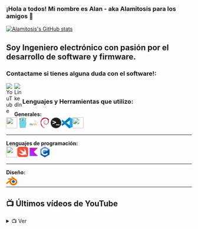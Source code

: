 ### ¡Hola a todos! Mi nombre es Alan - aka Alamitosis para los amigos 👋
[![Alamitosis's GitHub stats](https://github-readme-stats.vercel.app/api?username=Alamitosis)](https://github.com/Alamitosis/github-readme-stats)
## Soy Ingeniero electrónico con pasión por el desarrollo de software y firmware.

### Contactame si tienes alguna duda con el software!:

[<img align="left" alt="YouTube" width="22px" src="https://logodownload.org/wp-content/uploads/2014/10/youtube-logo-5-2.png" />][youtube]
[<img align="left" alt="LinkedIn" width="22px" src="https://cdn.worldvectorlogo.com/logos/linkedin-icon-2.svg" />][linkedin]
<br />

### Lenguajes y Herramientas que utilizo:

__Generales:__ 
<br />
<img align="bottom" src="https://raw.githubusercontent.com/jmnote/z-icons/master/svg/git.svg" width="30" height="30" />
<img align="left" src="https://raw.githubusercontent.com/jmnote/z-icons/master/svg/github.svg" width="30" height="30" />
<img align="left" src="https://raw.githubusercontent.com/devicons/devicon/2809b567852a4648062a2d3e7c1c531367458c0b/icons/go/go-original.svg" width="30" height="30" />
<img align="left" src="https://raw.githubusercontent.com/github/explore/80688e429a7d4ef2fca1e82350fe8e3517d3494d/topics/mysql/mysql.png" width="30" height="30"/>
<img align="left" src="https://raw.githubusercontent.com/devicons/devicon/2809b567852a4648062a2d3e7c1c531367458c0b/icons/debian/debian-original.svg" width="30" height="30" />
<img align="left" src="https://raw.githubusercontent.com/github/explore/80688e429a7d4ef2fca1e82350fe8e3517d3494d/topics/terminal/terminal.png" width="30" height="30"/>
<img align="left" src="https://raw.githubusercontent.com/github/explore/80688e429a7d4ef2fca1e82350fe8e3517d3494d/topics/visual-studio-code/visual-studio-code.png" width="30" height="30"/>
<br />

---
__Lenguajes de programación:__
<br />
<img align="bottom" src="https://github.com/devicons/devicon/blob/master/icons/c/c-original.svg" width="30" height="30" />
<img align="left" src="https://raw.githubusercontent.com/jmnote/z-icons/master/svg/java.svg" width="30" height="30" />
<img align="left" src="https://raw.githubusercontent.com/devicons/devicon/2809b567852a4648062a2d3e7c1c531367458c0b/icons/swift/swift-original.svg" width="30" height="30" />
<img align="left" src="https://raw.githubusercontent.com/devicons/devicon/2809b567852a4648062a2d3e7c1c531367458c0b/icons/kotlin/kotlin-original.svg" width="30" height="30" />
<br />

---
__Diseño:__
<br />
<img align="left" src="https://github.com/devicons/devicon/blob/master/icons/blender/blender-original.svg" width="30" height="30" />
<br />

---


## 📺 Últimos vídeos de YouTube
<details>
    <summary>📺 Ver</summary>
    
<!-- YOUTUBE VIDEOS:START -->
- [Cómo usar la diadema EMOTIV EPOC+](https://www.youtube.com/watch?v=-DJtX0lkLI4)
- [CONTROL DE PRÓTESIS UTILIZANDO LA MENTE](https://www.youtube.com/watch?v=1jHkYTnmzxQ)
<!-- YOUTUBE VIDEOS:END -->
    
</details>


[website]: https://capdesis.com/
[youtube]: https://www.youtube.com/channel/UCsPZY2ryjlMypc-woTZfnTw
[linkedin]: www.linkedin.com/in/alan-oswaldo-huerta-becerra-58b740277


